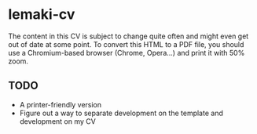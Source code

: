 # lemaki-cv

The content in this CV is subject to change quite often and might even get out of date at some point.
To convert this HTML to a PDF file, you should use a Chromium-based browser (Chrome, Opera...)
and print it with 50% zoom.

## TODO

* A printer-friendly version
* Figure out a way to separate development on the template and development on my CV
